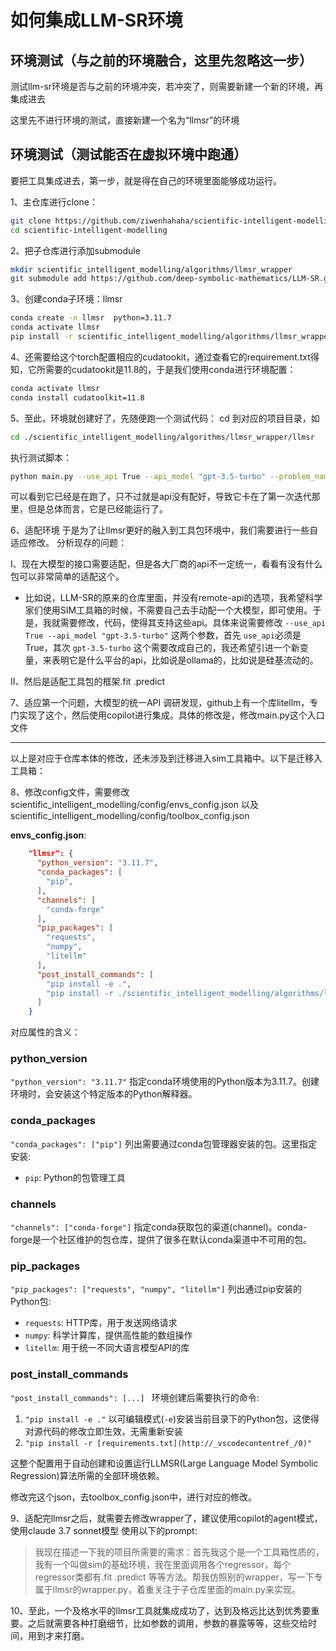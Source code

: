 # 如何集成LLM-SR环境

## 环境测试（与之前的环境融合，这里先忽略这一步）

测试llm-sr环境是否与之前的环境冲突，若冲突了，则需要新建一个新的环境，再集成进去

这里先不进行环境的测试，直接新建一个名为“llmsr”的环境

## 环境测试（测试能否在虚拟环境中跑通）

要把工具集成进去，第一步，就是得在自己的环境里面能够成功运行。

1、主仓库进行clone：

```bash
git clone https://github.com/ziwenhahaha/scientific-intelligent-modelling.git  --recursive
cd scientific-intelligent-modelling
```

2、把子仓库进行添加submodule

```bash
mkdir scientific_intelligent_modelling/algorithms/llmsr_wrapper
git submodule add https://github.com/deep-symbolic-mathematics/LLM-SR.git scientific_intelligent_modelling/algorithms/llmsr_wrapper/llmsr
```

3、创建conda子环境：llmsr

```bash
conda create -n llmsr  python=3.11.7
conda activate llmsr
pip install -r scientific_intelligent_modelling/algorithms/llmsr_wrapper/llmsr/requirements.txt
```

4、还需要给这个torch配置相应的cudatookit，通过查看它的requirement.txt得知，它所需要的cudatookit是11.8的，于是我们使用conda进行环境配置：

```bash
conda activate llmsr
conda install cudatoolkit=11.8
```

5、至此，环境就创建好了，先随便跑一个测试代码：
cd 到对应的项目目录，如

```bash
cd ./scientific_intelligent_modelling/algorithms/llmsr_wrapper/llmsr
```

执行测试脚本：

```bash
python main.py --use_api True --api_model "gpt-3.5-turbo" --problem_name stressstrain --spec_path ./specs/specification_stressstrain_numpy.txt --log_path ./logs/stressstrain_gpt3.5
```

可以看到它已经是在跑了，只不过就是api没有配好，导致它卡在了第一次迭代那里，但是总体而言，它是已经能运行了。

6、适配环境
于是为了让llmsr更好的融入到工具包环境中，我们需要进行一些自适应修改。
分析现存的问题：

Ⅰ、现在大模型的接口需要适配，但是各大厂商的api不一定统一，看看有没有什么包可以非常简单的适配这个。

- 比如说，LLM-SR的原来的仓库里面，并没有remote-api的选项，我希望科学家们使用SIM工具箱的时候，不需要自己去手动配一个大模型，即可使用。于是，我就需要修改，代码，使得其支持这些api。具体来说需要修改 `--use_api True --api_model "gpt-3.5-turbo"` 这两个参数，首先 `use_api`必须是True，其次 `gpt-3.5-turbo` 这个需要改成自己的，我还希望引进一个新变量，来表明它是什么平台的api，比如说是ollama的，比如说是硅基流动的。

Ⅱ、然后是适配工具包的框架.fit .predict

7、适应第一个问题，大模型的统一API
调研发现，github上有一个库litellm，专门实现了这个，然后使用copilot进行集成。具体的修改是，修改main.py这个入口文件

---

以上是对应于仓库本体的修改，还未涉及到迁移进入sim工具箱中。以下是迁移入工具箱：

8、修改config文件，需要修改scientific_intelligent_modelling/config/envs_config.json 以及 scientific_intelligent_modelling/config/toolbox_config.json

**envs_config.json**:

```json
    "llmsr": {
      "python_version": "3.11.7",
      "conda_packages": [
        "pip",
      ],
      "channels": [
        "conda-forge"
      ],
      "pip_packages": [
        "requests",
        "numpy",
        "litellm"
      ],
      "post_install_commands": [
        "pip install -e .",
        "pip install -r ./scientific_intelligent_modelling/algorithms/llmsr_wrapper/llmsr/requirements.txt"
      ]
    }
```

对应属性的含义：


### python_version

`"python_version": "3.11.7"`
指定conda环境使用的Python版本为3.11.7。创建环境时，会安装这个特定版本的Python解释器。

### conda_packages

`"conda_packages": ["pip"]`
列出需要通过conda包管理器安装的包。这里指定安装:

* `pip`: Python的包管理工具

### channels

`"channels": ["conda-forge"]`
指定conda获取包的渠道(channel)。conda-forge是一个社区维护的包仓库，提供了很多在默认conda渠道中不可用的包。

### pip_packages

`"pip_packages": ["requests", "numpy", "litellm"]`
列出通过pip安装的Python包:

* `requests`: HTTP库，用于发送网络请求
* `numpy`: 科学计算库，提供高性能的数组操作
* `litellm`: 用于统一不同大语言模型API的库

### post_install_commands

`"post_install_commands": [...] `
环境创建后需要执行的命令:

1. `"pip install -e ."`
   以可编辑模式(`-e`)安装当前目录下的Python包，这使得对源代码的修改立即生效，无需重新安装
2. `"pip install -r [requirements.txt](http://_vscodecontentref_/0)"`

这整个配置用于自动创建和设置运行LLMSR(Large Language Model Symbolic Regression)算法所需的全部环境依赖。

修改完这个json，去toolbox_config.json中，进行对应的修改。

9、适配完llmsr之后，就需要去修改wrapper了，建议使用copilot的agent模式，使用claude 3.7 sonnet模型
使用以下的prompt:

> 我现在描述一下我的项目所需要的需求：首先我这个是一个工具箱性质的，我有一个叫做sim的基础环境，我在里面调用各个regressor，每个regressor类都有.fit .predict 等等方法。帮我仿照别的wrapper，写一下专属于llmsr的wrapper.py，着重关注于子仓库里面的main.py来实现。

10、至此，一个及格水平的llmsr工具就集成成功了，达到及格远比达到优秀要重要。之后就需要各种打磨细节，比如参数的调用，参数的暴露等等，这些交给时间，用到才来打磨。
